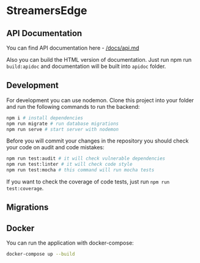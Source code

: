 # StreamersEdge

## API Documentation

You can find API documentation here - [/docs/api.md](/docs/api.md)

Also you can build the HTML version of documentation. Just run npm run `build:apidoc`
and documentation will be built into `apidoc` folder.

## Development

For development you can use nodemon. Clone this project into your folder and run the following commands to run the backend:

```bash
npm i # install dependencies
npm run migrate # run database migrations
npm run serve # start server with nodemon
```

Before you will commit your changes in the repository you should check your code on audit and code mistakes:

```bash
npm run test:audit # it will check vulnerable dependencies
npm run test:linter # it will check code style
npm run test:mocha # this command will run mocha tests
```

If you want to check the coverage of code tests, just run `npm run test:coverage`.

## Migrations

<!--TODO: Should be described-->

## Docker

You can run the application with docker-compose:

```bash
docker-compose up --build
```

